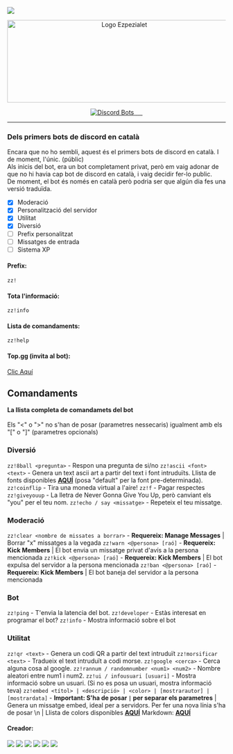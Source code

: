 ![](https://media.discordapp.net/attachments/553885670406488066/720939229177315358/image0.png)

<p align="center">
	<img src="https://cdn.discordapp.com/attachments/716194103813210180/720985117627252786/ezpezialet-sense-fondo-llnegres_1.png" 	alt="Logo Ezpezialet"  width="524" height="190">
</p>


<p align="center">
  <a href="https://top.gg/bot/553883586210562060">
    <img src="https://top.gg/api/widget/status/553883586210562060.svg?noavatar=true" alt="Discord Bots">
    <img src="https://top.gg/api/widget/lib/553883586210562060.svg?noavatar=true" alt="">
    <img src="https://top.gg/api/widget/servers/553883586210562060.svg?noavatar=true" alt="">
    <img src="https://top.gg/api/widget/owner/553883586210562060.svg?noavatar=true" alt="">
    <img src="https://top.gg/api/widget/upvotes/553883586210562060.svg?noavatar=true" alt="">
  </a>
    <img src="https://img.shields.io/pypi/v/discord.py?label=discord.py" alt="">
</p>


--------

### Dels primers bots de discord en català
Encara que no ho sembli, aquest &eacute;s el primers bots de discord en catal&agrave;. I de moment, l'&uacute;nic. (públic)<br>Als inicis del bot, era un bot completament privat, per&ograve; em vaig adonar de que no hi havia cap bot de discord en catal&agrave;, i vaig decidir fer-lo public.<br />De moment, el bot &eacute;s només en catal&agrave; per&ograve; podria ser que alg&uacute;n dia fes una versi&oacute; tradu&iuml;da.

- [x] Moderació
- [x] Personalització del servidor
- [x] Utilitat
- [x] Diversió
- [ ] Prefix personalitzat
- [ ] Missatges de entrada
- [ ] Sistema XP

#### Prefix:
`zz!`

#### Tota l'informació:
`zz!info`

#### Lista de comandaments:
`zz!help`

#### Top.gg (invita al bot):
[Clic Aquí](https://top.gg/bot/553883586210562060 "Fes clic aqui per anar a la pàgina de top.gg")

## Comandaments
**La llista completa de comandamets del bot**<br></br>
Els "<" o ">" no s'han de posar (parametres nessecaris) igualment amb els "[" o "]" (parametres opcionals)

### Diversió
`zz!8ball <pregunta>` - Respon una pregunta de si/no
`zz!ascii <font> <text>` - Genera un text ascii art a partir del text i font intruduïts. Llista de fonts disponibles [**AQUÍ**](http://www.figlet.org/examples.html) (posa "default" per la font pre-determinada).
`zz!coinflip` - Tira una moneda virtual a l'aire!
`zz!f` - Pagar respectes
`zz!giveyouup` - La lletra de Never Gonna Give You Up, però canviant els "you" per el teu nom.
`zz!echo / say <missatge>` -  Repeteix el teu missatge.

### Moderació
`zz!clear <nombre de missates a borrar>` - **Requereix: Manage Messages** | Borrar "x" missatges a la vegada
`zz!warn <@persona> [raó]` - **Requereix: Kick Members** | El bot envia un missatge privat d'avís a la persona mencionada
`zz!kick <@persona> [raó]` - **Requereix: Kick Members** | El bot expulsa del servidor a la persona mencionada
`zz!ban <@persona> [raó]` - **Requereix: Kick Members** | El bot baneja del servidor a la persona mencionada

### Bot
`zz!ping` - T'envia la latencia del bot.
`zz!developer` - Estàs interesat en programar el bot?
`zz!info` - Mostra informació sobre el bot

### Utilitat
`zz!qr <text>` - Genera un codi QR a partir del text intruduït
`zz!morsificar <text>` - Tradueix el text intruduït a codi morse.
`zz!google <cerca>` - Cerca alguna cosa al google.
`zz!rannum / randomnumber <num1> <num2>` - Nombre aleatori entre num1 i num2.
`zz!ui / infousuari [usuari]` - Mostra informació sobre un usuari. (Si no es posa un usuari, mostra informació teva)
`zz!embed <títol> | <descripció> | <color> | [mostrarautor] | [mostrardata]` - **Important: S'ha de posar `|` per separar els parametres** | Genera un missatge embed, ideal per a servidors. Per fer una nova línia s'ha de posar \n | Llista de colors disponibles [**AQUÍ**](https://gist.github.com/Soheab/d9cf3f40e34037cfa544f464fc7d919e#file-discord-colour-md) Markdown: [**AQUÍ**](https://docs.discord.club/embedg/reference/markdown)


#### Creador:
[![](https://img.shields.io/badge/MrOrange9__JCT-Twitch-blueviolet?logo=twitch&logoColor=ffffff)](https://www.twitch.tv/mrorange9jct) [![](https://img.shields.io/badge/MrOrange9%20JCT-YouTube-ff0000?logo=youtube)](https://www.youtube.com/channel/UCPeW7VCCyDmXl2Gv-CCZJXw) ![](https://img.shields.io/badge/MrOrange9__JCT%239999-Discord-%237289DA?logo=discord&logoColor=ffffff) [![](https://img.shields.io/badge/mrorange9__jct-Instagram-E1306C?logo=instagram&logoColor=ffffff)](https://www.instagram.com/mrorange9_jct/) [![](https://img.shields.io/badge/MrOrange9--JCT-GitHub-lightgrey?logo=github)](https://github.com/MrOrange9-JCT) [![](https://img.shields.io/badge/MrOrange9%20JCT-Steam-32668f?logo=steam)](https://steamcommunity.com/id/mrorange9jct/)
